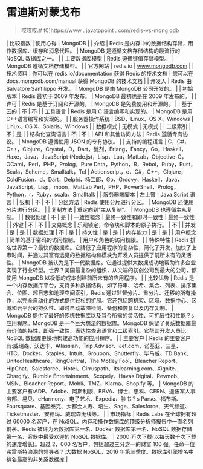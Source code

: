 # 雷迪斯对蒙戈布

> 哎哎哎:# t0]https://www . javatppoint . com/redis-vs-mong odb

| 比较指数 | 使用心得 | MongoDB |
| 介绍 | Redis 是内存中的数据结构存储，用作数据库、缓存和消息代理。 | MongoDB 是遵循文档存储结构的最流行的 NoSQL 数据库之一。 |
| 主要数据库模型 | Redis 遵循键值存储模型。 | MongoDB 遵循文档存储模型。 |
| 官方网站 | redis.io | www.mongodb.com |
| 技术资料 | 你可以在 redis.io/documentation 获得 Redis 的技术文档 | 您可以在 docs.mongodb.com/manual 获得 MongoDB 的技术文档 |
| 开发人 | Redis 由 Salvatore Sanfilippo 开发。 | MongoDB 是由 MongoDB 公司开发的。 |
| 初始版本 | Redis 最初于 2009 年发布。 | MongoDB 最初也是在 2009 年发布的。 |
| 许可 | Redis 是基于订阅和开源的。 | MongoDB 是免费使用和开源的。 |
| 基于云的 | 不 | 不 |
| 工具语言 | Redis 是用 C 语言编写和实现的。 | MongoDB 是用 C++语言编写和实现的。 |
| 服务器操作系统 | BSD、Linux、OS X、Windows | Linux、OS X、Solaris、Windows |
| 数据模式 | 无模式 | 无模式 |
| 二级索引 | 不 | 是 |
| 结构化查询语言 | 不 | 不 |
| API 和其他访问方法 | Redis 遵循专有协议。 | MongoDB 遵循使用 JSON 的专有协议。 |
| 支持的编程语言 | C，C#，C++，Clojure，Crystal，D，Dart，酏剂，Erlang，Fancy，Go，Haskell，Haxe，Java，JavaScript (Node.js)，Lisp，Lua，MatLab，Objective-C，OCaml，Perl，PHP，Prolog，Pure Data，Python，R，Rebol，Ruby，Rust，Scala，Scheme，Smalltalk，Tcl | Actionscript，c，C#，C++，Clojure，ColdFusion，d，Dart，Delphi，杨二郎，Go，Groovy，Haskell，Java，JavaScript，Lisp，moon，MatLab Perl，PHP，PowerShell，Prolog，Python，r，Ruby，scala，Smalltalk |
| 服务器端脚本 | 左上臂 | Java Script 语言 |
| 扳机 | 不 | 不 |
| 分区方法 | Redis 使用分片进行分区。 | MongoDB 还使用分片进行分区。 |
| 复制方法 | 重定向到“主从复制”。 | MongoDB 也遵循主从复制。 |
| 数据处理 | 不 | 是 |
| 一致性概念 | 最终一致性和即时一致性 | 最终一致性 |
| 外键 | 不 | 不 |
| 交易概念 | 乐观锁定，命令块和脚本的原子执行。 | 不 |
| 并发 | 是 | 是 |
| 数据处理 | 不 | 是 |
| 持久性 | 是 | 是 |
| 内存能力 | 是 | 是 |
| 用户概念 | 简单的基于密码的访问控制。 | 用户和角色的访问权限。 |
| 特殊特性 | Redis 排名世界第一？最快的数据库。它降低了应用程序的复杂性，简化了开发，加快了上市时间，并通过其富有远见的数据结构和模块为开发人员提供了前所未有的灵活性。 | MongoDB 被认为是下一代数据库。它通过提供大数据成功地帮助许多企业实现了行业转型。世界？美国最复杂的组织，从尖端的初创公司到最大的公司，都使用 MongoDB 以极低的成本创建前所未有的应用程序。 |
| 比较优势 | Redis 是一个内存数据库平台，支持多种数据结构，如字符串、哈希、集合、列表、排序集合、位图、超日志和地理空间索引。Redis 通过监督分片、重分片、迁移的所有操作，以完全自动化的方式提供轻松的扩展。它还包括跨机架、区域、数据中心、区域和云平台的持久性、即时自动故障检测、备份和恢复以及内存复制。 | MongoDB 提供了最好的传统数据库以及当今所需的灵活性、可扩展性和性能？s 应用程序。MongoDB 是一个巨大想法的数据库。MongoDB 保留了关系数据库最有价值的特性，即强一致性、表达性查询语言和二级索引。它帮助开发人员比 NoSQL 数据库更快地构建高功能的应用程序。 |
| 主要客户 | Redis 的主要客户有:威瑞森、沃达丰、Atlassian、Trip Advisor、Jet.com、诺基亚、三星、HTC、Docker、Staples、Intuit、Groupon、Shutterfly、毕马威、TD Bank、UnitedHealthcare、RingCentral、The Motley Fool、Bleacher Report、HipChat、Salesforce、Hotel、Cirruspath、Itslearning.com、Xignite、Chargify、Rumble Entertainment、Scopely、Havas Digital、Revmob、MSN、Bleacher Report、Mobli、TMZ、Klarna、Shopify 等。 | MongoDB 的主要客户有:ADP、Adobe、阿斯利康、BBVA、博世、思科、CERN、退伍军人事务部、易贝、eHarmony、电子艺术、Expedia、脸书？s Parse、福布斯、Foursquare、基因泰克、大都会人寿、培生、Sage、Salesforce、天气频道、Ticketmaster、安德玛、威瑞森无线等。 |
| 市场指标 | Redis Labs 在全球拥有超过 60000 名客户，在 NoSQL、内存和操作数据库的顶级分析师报告中一直名列前茅。Redis 被评为云数据库第一名、Docker 数据库第一名、NoSQL 数据存储第一名、容器中最受欢迎的 NoSQL 数据库。 | 2000 万次下载(以每天数千次下载的速度增长)。超过 2，000 名客户，包括超过三分之一的财富 100 强。任命一位弗雷斯特浪潮的领导者？:大数据 NoSQL，2016 年第三季度。数据库引擎排名中排名最高的非关系数据库 |